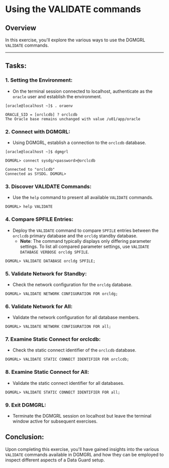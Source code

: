 # Using the VALIDATE commands

## Overview

In this exercise, you'll explore the various ways to use the DGMGRL `VALIDATE` commands.

---

## Tasks:

### 1. **Setting the Environment**:
   - On the terminal session connected to localhost, authenticate as the `oracle` user and establish the environment.

   ```
   [oracle@localhost ~]$ . oraenv

   ORACLE_SID = [orclcdb] ? orclcdb
   The Oracle base remains unchanged with value /u01/app/oracle 
   ```

### 2. **Connect with DGMGRL**:
   - Using DGMGRL, establish a connection to the `orclcdb` database.

   ```
   [oracle@localhost ~]$ dgmgrl

   DGMGRL> connect sysdg/<password>@orclcdb 

   Connected to "orclcdb"
   Connected as SYSDG. DGMGRL>
   ```

### 3. **Discover VALIDATE Commands**:
   - Use the `help` command to present all available `VALIDATE` commands.

   ```
   DGMGRL> help VALIDATE
   ```

### 4. **Compare SPFILE Entries**:
   - Deploy the `VALIDATE` command to compare `SPFILE` entries between the `orclcdb` primary database and the `orcldg` standby database.
     - **Note**: The command typically displays only differing parameter settings. To list all compared parameter settings, use `VALIDATE DATABASE VERBOSE orcldg SPFILE`.

   ```
   DGMGRL> VALIDATE DATABASE orcldg SPFILE;
   ```

### 5. **Validate Network for Standby**:
   - Check the network configuration for the `orcldg` database.

   ```
   DGMGRL> VALIDATE NETWORK CONFIGURATION FOR orcldg;
   ```

### 6. **Validate Network for All**:
   - Validate the network configuration for all database members.

   ```
   DGMGRL> VALIDATE NETWORK CONFIGURATION FOR all;
   ```

### 7. **Examine Static Connect for orclcdb**:
   - Check the static connect identifier of the `orclcdb` database.

   ```
   DGMGRL> VALIDATE STATIC CONNECT IDENTIFIER FOR orclcdb;
   ```

### 8. **Examine Static Connect for All**:
   - Validate the static connect identifier for all databases.

   ```
   DGMGRL> VALIDATE STATIC CONNECT IDENTIFIER FOR all;
   ```

### 9. **Exit DGMGRL**:
   - Terminate the DGMGRL session on localhost but leave the terminal window active for subsequent exercises.


## Conclusion:

Upon completing this exercise, you'll have gained insights into the various `VALIDATE` commands available in DGMGRL and how they can be employed to inspect different aspects of a Data Guard setup.
